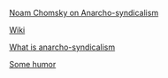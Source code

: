 [Noam Chomsky on Anarcho-syndicalism](https://www.youtube.com/watch?v=A5xNGPtk7no)

[Wiki](https://en.wikipedia.org/wiki/Anarcho-syndicalism)

[What is anarcho-syndicalism](https://libcom.org/library/what-anarcho-syndicalism)

[Some humor](https://www.youtube.com/watch?v=FSbl16vTovU)

